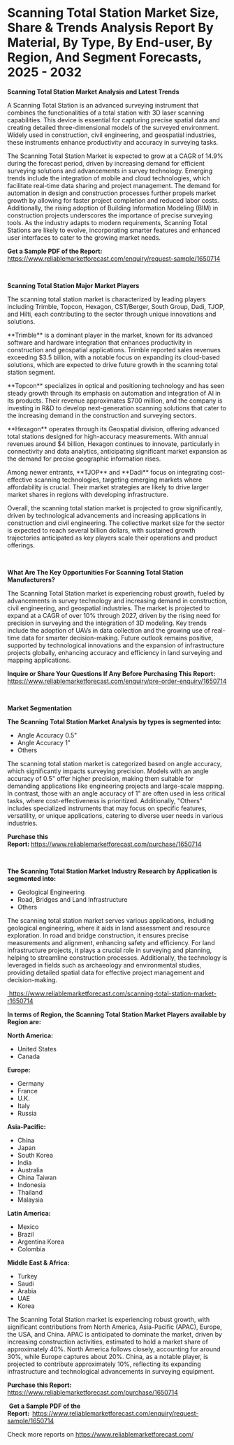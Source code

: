 <p><h1>Scanning Total Station Market Size, Share & Trends Analysis Report By Material, By Type, By End-user, By Region, And Segment Forecasts, 2025 - 2032</h1></p><p><strong>Scanning Total Station Market Analysis and Latest Trends</strong></p>
<p><p>A Scanning Total Station is an advanced surveying instrument that combines the functionalities of a total station with 3D laser scanning capabilities. This device is essential for capturing precise spatial data and creating detailed three-dimensional models of the surveyed environment. Widely used in construction, civil engineering, and geospatial industries, these instruments enhance productivity and accuracy in surveying tasks.</p><p>The Scanning Total Station Market is expected to grow at a CAGR of 14.9% during the forecast period, driven by increasing demand for efficient surveying solutions and advancements in survey technology. Emerging trends include the integration of mobile and cloud technologies, which facilitate real-time data sharing and project management. The demand for automation in design and construction processes further propels market growth by allowing for faster project completion and reduced labor costs. Additionally, the rising adoption of Building Information Modeling (BIM) in construction projects underscores the importance of precise surveying tools. As the industry adapts to modern requirements, Scanning Total Stations are likely to evolve, incorporating smarter features and enhanced user interfaces to cater to the growing market needs.</p></p>
<p><strong>Get a Sample PDF of the Report:&nbsp;</strong> <a href="https://www.reliablemarketforecast.com/enquiry/request-sample/1650714?utm_campaign=3324&utm_medium=2&utm_source=Github&utm_content=ia&utm_term=08042025&utm_id=scanning-total-station">https://www.reliablemarketforecast.com/enquiry/request-sample/1650714</a></p>
<p>&nbsp;</p>
<p><strong>Scanning Total Station Major Market Players</strong></p>
<p><p>The scanning total station market is characterized by leading players including Trimble, Topcon, Hexagon, CST/Berger, South Group, Dadi, TJOP, and Hilti, each contributing to the sector through unique innovations and solutions.</p><p>**Trimble** is a dominant player in the market, known for its advanced software and hardware integration that enhances productivity in construction and geospatial applications. Trimble reported sales revenues exceeding $3.5 billion, with a notable focus on expanding its cloud-based solutions, which are expected to drive future growth in the scanning total station segment.</p><p>**Topcon** specializes in optical and positioning technology and has seen steady growth through its emphasis on automation and integration of AI in its products. Their revenue approximates $700 million, and the company is investing in R&D to develop next-generation scanning solutions that cater to the increasing demand in the construction and surveying sectors.</p><p>**Hexagon** operates through its Geospatial division, offering advanced total stations designed for high-accuracy measurements. With annual revenues around $4 billion, Hexagon continues to innovate, particularly in connectivity and data analytics, anticipating significant market expansion as the demand for precise geographic information rises.</p><p>Among newer entrants, **TJOP** and **Dadi** focus on integrating cost-effective scanning technologies, targeting emerging markets where affordability is crucial. Their market strategies are likely to drive larger market shares in regions with developing infrastructure.</p><p>Overall, the scanning total station market is projected to grow significantly, driven by technological advancements and increasing applications in construction and civil engineering. The collective market size for the sector is expected to reach several billion dollars, with sustained growth trajectories anticipated as key players scale their operations and product offerings.</p></p>
<p>&nbsp;</p>
<p><strong>What Are The Key Opportunities For Scanning Total Station Manufacturers?</strong></p>
<p><p>The Scanning Total Station market is experiencing robust growth, fueled by advancements in survey technology and increasing demand in construction, civil engineering, and geospatial industries. The market is projected to expand at a CAGR of over 10% through 2027, driven by the rising need for precision in surveying and the integration of 3D modeling. Key trends include the adoption of UAVs in data collection and the growing use of real-time data for smarter decision-making. Future outlook remains positive, supported by technological innovations and the expansion of infrastructure projects globally, enhancing accuracy and efficiency in land surveying and mapping applications.</p></p>
<p><strong>Inquire or Share Your Questions If Any Before Purchasing This Report:</strong> <a href="https://www.reliablemarketforecast.com/enquiry/pre-order-enquiry/1650714?utm_campaign=3324&utm_medium=2&utm_source=Github&utm_content=ia&utm_term=08042025&utm_id=scanning-total-station">https://www.reliablemarketforecast.com/enquiry/pre-order-enquiry/1650714</a></p>
<p>&nbsp;</p>
<p><strong>Market Segmentation</strong></p>
<p><strong>The Scanning Total Station Market Analysis by types is segmented into:</strong></p>
<p><ul><li>Angle Accuracy 0.5"</li><li>Angle Accuracy 1"</li><li>Others</li></ul></p>
<p><p>The scanning total station market is categorized based on angle accuracy, which significantly impacts surveying precision. Models with an angle accuracy of 0.5" offer higher precision, making them suitable for demanding applications like engineering projects and large-scale mapping. In contrast, those with an angle accuracy of 1" are often used in less critical tasks, where cost-effectiveness is prioritized. Additionally, "Others" includes specialized instruments that may focus on specific features, versatility, or unique applications, catering to diverse user needs in various industries.</p></p>
<p><strong>Purchase this Report:&nbsp;</strong><a href="https://www.reliablemarketforecast.com/purchase/1650714?utm_campaign=3324&utm_medium=2&utm_source=Github&utm_content=ia&utm_term=08042025&utm_id=scanning-total-station">https://www.reliablemarketforecast.com/purchase/1650714</a></p>
<p>&nbsp;</p>
<p><strong>The Scanning Total Station Market Industry Research by Application is segmented into:</strong></p>
<p><ul><li>Geological Engineering</li><li>Road, Bridges and Land Infrastructure</li><li>Others</li></ul></p>
<p><p>The scanning total station market serves various applications, including geological engineering, where it aids in land assessment and resource exploration. In road and bridge construction, it ensures precise measurements and alignment, enhancing safety and efficiency. For land infrastructure projects, it plays a crucial role in surveying and planning, helping to streamline construction processes. Additionally, the technology is leveraged in fields such as archaeology and environmental studies, providing detailed spatial data for effective project management and decision-making.</p></p>
<p><a href="https://www.reliablemarketforecast.com/scanning-total-station-market-r1650714?utm_campaign=3324&utm_medium=2&utm_source=Github&utm_content=ia&utm_term=08042025&utm_id=scanning-total-station">&nbsp;https://www.reliablemarketforecast.com/scanning-total-station-market-r1650714</a></p>
<p><strong>In terms of Region, the Scanning Total Station Market Players available by Region are:</strong></p>
<p>
    <p> <strong> North America: </strong>
        <ul>
            <li>United States</li>
            <li>Canada</li>
        </ul>
        </p> 
    <p> <strong> Europe: </strong>
        <ul>
            <li>Germany</li>
            <li>France</li>
            <li>U.K.</li>
            <li>Italy</li>
            <li>Russia</li>
        </ul>
        </p> 
    <p> <strong> Asia-Pacific: </strong>
        <ul>
            <li>China</li>
            <li>Japan</li>
            <li>South Korea</li>
            <li>India</li>
            <li>Australia</li>
            <li>China Taiwan</li>
            <li>Indonesia</li>
            <li>Thailand</li>
            <li>Malaysia</li>
        </ul>
        </p> 
    <p> <strong> Latin America: </strong>
        <ul>
            <li>Mexico</li>
            <li>Brazil</li>
            <li>Argentina Korea</li>
            <li>Colombia</li>
        </ul>
        </p> 
    <p> <strong> Middle East & Africa: </strong>
        <ul>
            <li>Turkey</li>
            <li>Saudi</li>
            <li>Arabia</li>
            <li>UAE</li>
            <li>Korea</li>
        </ul>
    </p>
    </p>
<p><p>The Scanning Total Station market is experiencing robust growth, with significant contributions from North America, Asia-Pacific (APAC), Europe, the USA, and China. APAC is anticipated to dominate the market, driven by increasing construction activities, estimated to hold a market share of approximately 40%. North America follows closely, accounting for around 30%, while Europe captures about 20%. China, as a notable player, is projected to contribute approximately 10%, reflecting its expanding infrastructure and technological advancements in surveying equipment.</p></p>
<p><strong>Purchase this Report: </strong><a href="https://www.reliablemarketforecast.com/purchase/1650714?utm_campaign=3324&utm_medium=2&utm_source=Github&utm_content=ia&utm_term=08042025&utm_id=scanning-total-station">https://www.reliablemarketforecast.com/purchase/1650714</a></p>
<p>&nbsp;<strong>Get a Sample PDF of the Report:&nbsp;&nbsp;</strong><a href="https://www.reliablemarketforecast.com/enquiry/request-sample/1650714?utm_campaign=3324&utm_medium=2&utm_source=Github&utm_content=ia&utm_term=08042025&utm_id=scanning-total-station">https://www.reliablemarketforecast.com/enquiry/request-sample/1650714</a></p>
<p><strong></strong></p>
<p>Check more reports on <a href="https://www.reliablemarketforecast.com/?utm_campaign=3324&utm_medium=2&utm_source=Github&utm_content=ia&utm_term=08042025&utm_id=scanning-total-station">https://www.reliablemarketforecast.com/</a></p>